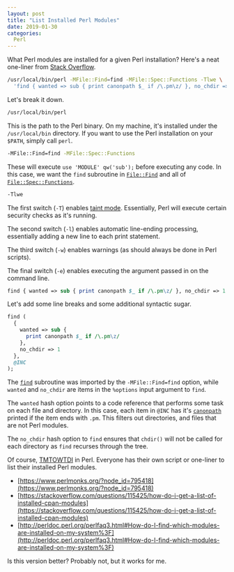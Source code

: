 ```yaml
---
layout: post
title: "List Installed Perl Modules"
date: 2019-01-30
categories:
  Perl
---
```


What Perl modules are installed for a given Perl installation? Here's a neat one-liner from [Stack Overflow](https://stackoverflow.com/a/14599339).

```sh
/usr/local/bin/perl -MFile::Find=find -MFile::Spec::Functions -Tlwe \
  'find { wanted => sub { print canonpath $_ if /\.pm\z/ }, no_chdir => 1 }, @INC'
```

Let's break it down.

```sh
/usr/local/bin/perl
```

This is the path to the Perl binary. On my machine, it's installed under the `/usr/local/bin` directory. If you want to use the Perl installation on your `$PATH`, simply call `perl`.

```sh
-MFile::Find=find -MFile::Spec::Functions
```

These will execute `use 'MODULE' qw('sub');` before executing any code. In this case, we want the `find` subroutine in [`File::Find`](https://perldoc.perl.org/File/Find.html) and all of [`File::Spec::Functions`](https://perldoc.perl.org/File/Spec/Functions.html).

```sh
-Tlwe
````

The first switch (`-T`) enables [taint mode](https://perldoc.perl.org/perlsec.html). Essentially, Perl will execute certain security checks as it's running.

The second switch (`-l`) enables automatic line-ending processing, essentially adding a new line to each print statement.

The third switch (`-w`) enables warnings (as should always be done in Perl scripts).

The final switch (`-e`) enables executing the argument passed in on the command line.

```perl
find { wanted => sub { print canonpath $_ if /\.pm\z/ }, no_chdir => 1 }, @INC
```

Let's add some line breaks and some additional syntactic sugar.

```perl
find (
  {
    wanted => sub {
      print canonpath $_ if /\.pm\z/
    },
    no_chdir => 1
  },
  @INC
);
```

The [`find`](https://perldoc.perl.org/File/Find.html) subroutine was imported by the `-MFile::Find=find` option, while `wanted` and `no_chdir` are items in the `%options` input argument to `find`.

The `wanted` hash option points to a code reference that performs some task on each file and directory. In this case, each item in `@INC` has it's [`canonpath`](https://perldoc.perl.org/File/Spec/Functions.html) printed if the item ends with `.pm`. This filters out directories, and files that are not Perl modules.

The `no_chdir` hash option to `find` ensures that `chdir()` will not be called for each directory as `find` recurses through the tree.

Of course, [TMTOWTDI](https://en.wikipedia.org/wiki/There%27s_more_than_one_way_to_do_it) in Perl. Everyone has their own script or one-liner to list their installed Perl modules.

* [https://www.perlmonks.org/?node_id=795418](https://www.perlmonks.org/?node_id=795418)
* [https://stackoverflow.com/questions/115425/how-do-i-get-a-list-of-installed-cpan-modules](https://stackoverflow.com/questions/115425/how-do-i-get-a-list-of-installed-cpan-modules)
* [http://perldoc.perl.org/perlfaq3.html#How-do-I-find-which-modules-are-installed-on-my-system%3F](http://perldoc.perl.org/perlfaq3.html#How-do-I-find-which-modules-are-installed-on-my-system%3F)

Is this version better? Probably not, but it works for me.
